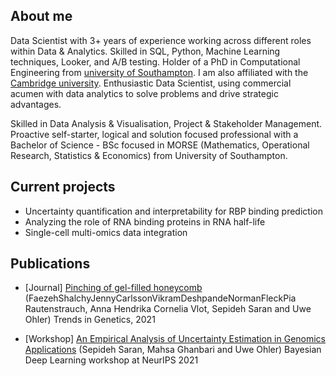 ## About me

Data Scientist with 3+ years of experience working across different roles within Data & Analytics. Skilled in SQL, Python, Machine Learning techniques, Looker, and A/B testing. Holder of a PhD in Computational Engineering from [university of Southampton](https://www.southampton.ac.uk). I am also affiliated with the [Cambridge university](https://www.cam.ac.uk). 
Enthusiastic Data Scientist, using commercial acumen with data analytics to solve problems and drive strategic advantages. 

Skilled in Data Analysis & Visualisation, Project & Stakeholder Management. Proactive self-starter, logical and solution focused professional with a Bachelor of Science - BSc focused in MORSE (Mathematics, Operational Research, Statistics & Economics) from University of Southampton.



## Current projects 

* Uncertainty quantification and interpretability for RBP binding prediction
* Analyzing the role of RNA binding proteins in RNA half-life
* Single-cell multi-omics data integration

## Publications

* [Journal] [Pinching of gel-filled honeycomb](https://www.sciencedirect.com/science/article/pii/S002076832200230X) (FaezehShalchyJennyCarlssonVikramDeshpandeNormanFleckPia Rautenstrauch, Anna Hendrika Cornelia Vlot, Sepideh Saran and Uwe Ohler) Trends in Genetics, 2021

* [Workshop] [An Empirical Analysis of Uncertainty Estimation in Genomics Applications](http://bayesiandeeplearning.org/2021/papers/74.pdf) (Sepideh Saran, Mahsa Ghanbari and Uwe Ohler) Bayesian Deep Learning workshop at NeurIPS 2021 
